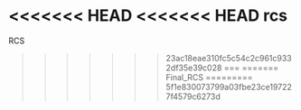 <<<<<<< HEAD
<<<<<<< HEAD
rcs
=======
RCS
>>>>>>> 23ac18eae310fc5c54c2c961c9332df35e39c028
===
=======
Final_RCS
=========
>>>>>>> 5f1e830073799a03fbe23ce197227f4579c6273d

